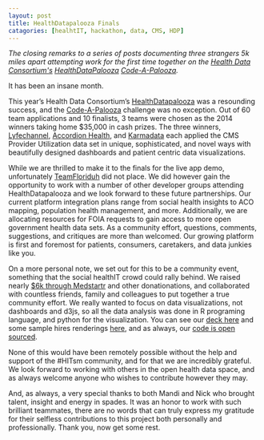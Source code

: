 ```yaml
---
layout: post
title: HealthDatapalooza Finals
catagories: [healhtIT, hackathon, data, CMS, HDP]
---
```


*The closing remarks to a series of posts documenting three strangers 5k miles apart attempting work for the first time together on the [Health Data Consortium's][13] [HealthDataPalooza][14] [Code-A-Palooza][2].*

It has been an insane month. 

This year’s Health Data Consortium’s [HealthDatapalooza][14] was a resounding success, and the [Code-A-Palooza][2] challenge was no exception.  Out of 60 team applications and 10 finalists, 3 teams were chosen as the 2014 winners taking home $35,000 in cash prizes.  The three winners, [Lyfechannel][3], [Accordion Health][4], and [Karmadata][5] each applied the CMS Provider Utilization data set in unique, sophisticated, and novel ways with beautifully designed dashboards and patient centric data visualizations. 


While we are thrilled to make it to the finals for the live app demo, unfortunately [TeamFloriduh][6] did not place. We did however gain the opportunity to work with a number of other developer groups attending HealthDatapalooza and we look forward to these future partnerships. Our current platform integration plans range from social health insights to ACO mapping, population health management, and more.  Additionally, we are allocating resources for FOIA requests to gain access to more open government health data sets.  As a community effort, questions, comments, suggestions, and critiques are more than welcomed.  Our growing platform is first and foremost for patients, consumers, caretakers, and data junkies like you.

On a more personal note, we set out for this to be a community event, something that the social healthIT crowd could rally behind.  We raised nearly [$6k through Medstartr][7] and other donationations, and collaborated with countless friends, family and colleagues to put together a true community effort. We really wanted to focus on data visualizations, not dashboards and d3js, so all the data analysis was done in R programing language, and python for the visualization. You can see our [deck here][8] and some sample hires renderings [here][9], and as always, our [code is open sourced][10].

None of this would have been remotely possible without the help and support of the #HITsm community, and for that we are incredibly grateful.  We look forward to working with others in the open health data space, and as always welcome anyone who wishes to contribute however they may.  

And, as always, a very special thanks to both Mandi and Nick who brought talent, insight and energy in spades. It was an honor to work with such brilliant teammates, there are no words that can truly express my gratitude for their selfless contributions to this project both personally and professionally. Thank you, now get some rest.

[1]: https://www.cms.gov/Research-Statistics-Data-and-Systems/Statistics-Trends-and-Reports/Medicare-Provider-Charge-Data/Physician-and-Other-Supplier.html
[2]:http://healthdatapalooza.org/agenda/code-a-palooza-challenges/
[3]: http://lyfechannel.com/ 
[4]: https://www.accordionhealth.com/
[5]: http://www.karmadata.com/
[6]: http://www.teamfloriduh.com
[7]: http://www.medstartr.com/projects/370-send-team-floriduh-to-the-code-a-palooza-finals-and-help-to-fillthevoid
[8]: http://www.slideshare.net/laurenstill/team-floriduh-health-datapalooza-codeathon-presentation
[9]: http://imgur.com/a/hoTgK
[10]: https://github.com/laurenstill?tab=repositories
[13]: http://www.healthdataconsortium.org/
[14]: http://healthdatapalooza.org

